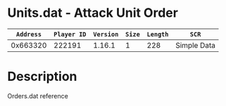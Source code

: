 # Units.dat - Attack Unit Order

| `Address` | `Player ID` | `Version` | `Size` | `Length` | `SCR` |
| ---------- | ----------- | --------- | ------ | -------- | ---- |
| 0x663320 | 222191 | 1.16.1 | 1 | 228 | Simple Data |

# Description

Orders.dat reference
